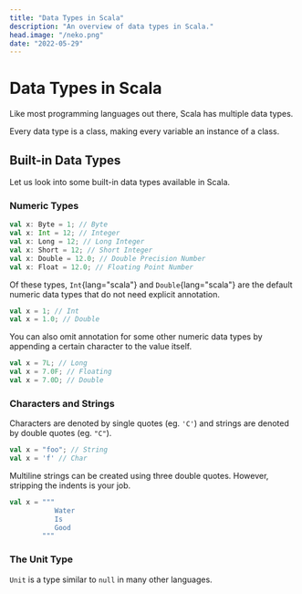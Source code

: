 ```yaml
---
title: "Data Types in Scala"
description: "An overview of data types in Scala."
head.image: "/neko.png"
date: "2022-05-29"
---
```


# Data Types in Scala

Like most programming languages out there, Scala has multiple data types.

Every data type is a class, making every variable an instance of a class.

## Built-in Data Types

Let us look into some built-in data types available in Scala.

### Numeric Types

```scala
val x: Byte = 1; // Byte
val x: Int = 12; // Integer
val x: Long = 12; // Long Integer
val x: Short = 12; // Short Integer
val x: Double = 12.0; // Double Precision Number
val x: Float = 12.0; // Floating Point Number
```

Of these types, `Int`{lang="scala"} and `Double`{lang="scala"} are the default
numeric data types that do not need explicit annotation.

```scala
val x = 1; // Int
val x = 1.0; // Double
```

You can also omit annotation for some other numeric data types by appending
a certain character to the value itself.

```scala
val x = 7L; // Long
val x = 7.0F; // Floating
val x = 7.0D; // Double
```

### Characters and Strings

Characters are denoted by single quotes (eg. `'C'`) and strings are denoted
by double quotes (eg. `"C"`).

```scala
val x = "foo"; // String
val x = 'f' // Char
```

Multiline strings can be created using three double quotes. However, stripping the indents is your job.

```scala
val x = """
           Water
           Is
           Good
        """
```

### The Unit Type

`Unit` is a type similar to `null` in many other languages.